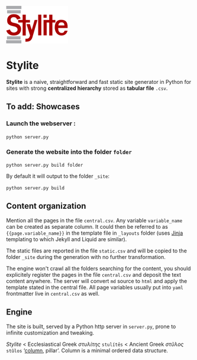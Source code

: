 ![](/static/Stylite.svg)

# Stylite

**Stylite** is a naive, straightforward and fast static site generator in Python for sites with strong **centralized hierarchy** stored as **tabular file** `.csv`.

## To add: Showcases

### Launch the webserver :

```python server.py```

### Generate the website into the folder `folder`

```python server.py build folder```

By default it will output to the folder `_site`:

```python server.py build```

## Content organization

Mention all the pages in the file `central.csv`. Any variable `variable_name` can be created as separate column. It could then be referred to as `{{page.variable_name}}` in the template file in `_layouts` folder (uses [Jinja](https://jinja.palletsprojects.com/en/3.1.x/) templating to which Jekyll and Liquid are similar).

The static files are reported in the file `static.csv` and will be copied to the folder `_site` during the generation with no further transformation.

The engine won't crawl all the folders searching for the content, you should explicitely register the pages in the file `central.csv` and deposit the text content anywhere. The server will convert `md` source to `html` and apply the template stated in the central file.  All page variables usually put into `yaml` frontmatter live in `central.csv` as well.

## Engine

The site is built, served by a Python http server in `server.py`, prone to infinite customization and tweaking.

*Stylite* < Ecclesiastical Greek *στυλίτης* `stulítēs` < Ancient Greek *στῦλος* `stûlos` ‘[column](https://pandas.pydata.org/), pillar’. Column is a minimal ordered data structure.
